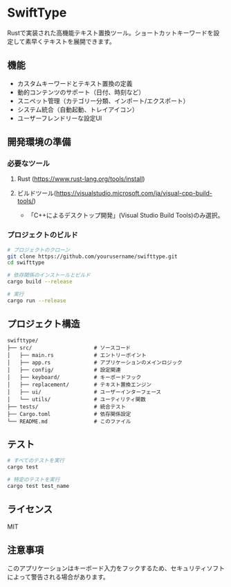 # SwiftType

Rustで実装された高機能テキスト置換ツール。ショートカットキーワードを設定して素早くテキストを展開できます。

## 機能

- カスタムキーワードとテキスト置換の定義
- 動的コンテンツのサポート（日付、時刻など）
- スニペット管理（カテゴリー分類、インポート/エクスポート）
- システム統合（自動起動、トレイアイコン）
- ユーザーフレンドリーな設定UI

## 開発環境の準備

### 必要なツール

1. Rust (https://www.rust-lang.org/tools/install)

2. ビルドツール(https://visualstudio.microsoft.com/ja/visual-cpp-build-tools/)
    + 「C++によるデスクトップ開発」(Visual Studio Build Tools)のみ選択。

### プロジェクトのビルド

```bash
# プロジェクトのクローン
git clone https://github.com/yourusername/swifttype.git
cd swifttype

# 依存関係のインストールとビルド
cargo build --release

# 実行
cargo run --release
```

## プロジェクト構造

```
swifttype/
├── src/                    # ソースコード
│   ├── main.rs             # エントリーポイント
│   ├── app.rs              # アプリケーションのメインロジック
│   ├── config/             # 設定関連
│   ├── keyboard/           # キーボードフック
│   ├── replacement/        # テキスト置換エンジン
│   ├── ui/                 # ユーザーインターフェース
│   └── utils/              # ユーティリティ関数
├── tests/                  # 統合テスト
├── Cargo.toml              # 依存関係設定
└── README.md               # このファイル
```

## テスト

```bash
# すべてのテストを実行
cargo test

# 特定のテストを実行
cargo test test_name
```

## ライセンス

MIT

## 注意事項

このアプリケーションはキーボード入力をフックするため、セキュリティソフトによって警告される場合があります。 